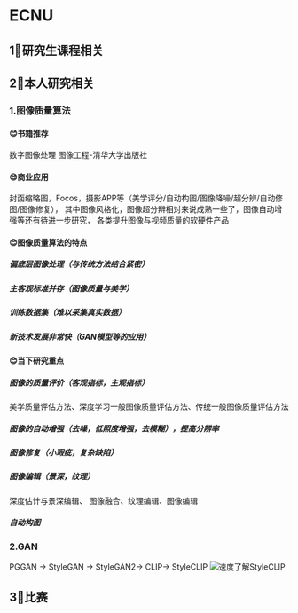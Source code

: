 # ECNU
## 1⃣️研究生课程相关

## 2⃣️本人研究相关
### 1.图像质量算法
#### 😊书籍推荐
数字图像处理
图像工程-清华大学出版社
#### 😊商业应用
封面缩略图，Focos，摄影APP等（美学评分/自动构图/图像降噪/超分辨/自动修图/图像修复），
其中图像风格化，图像超分辨相对来说成熟一些了，图像自动增强等还有待进一步研究，
各类提升图像与视频质量的软硬件产品
#### 😊图像质量算法的特点
##### 偏底层图像处理（与传统方法结合紧密）
##### 主客观标准并存（图像质量与美学）
##### 训练数据集（难以采集真实数据）
##### 新技术发展非常快（GAN模型等的应用）
#### 😊当下研究重点
##### 图像的质量评价（客观指标，主观指标）
美学质量评估方法、深度学习一般图像质量评估方法、传统一般图像质量评估方法
##### 图像的自动增强（去噪，低照度增强，去模糊），提高分辨率
##### 图像修复（小瑕疵，复杂缺陷）
##### 图像编辑（景深，纹理）
深度估计与景深编辑、
图像融合、纹理编辑、图像编辑
##### 自动构图

### 2.GAN
PGGAN -> StyleGAN -> StyleGAN2-> CLIP-> StyleCLIP
![速度了解StyleCLIP](https://www.bilibili.com/video/BV13Y4y1i7df/?spm_id_from=333.788&vd_source=8d15835c175037a4297a46dc4a23d4f9)
## 3⃣️比赛

